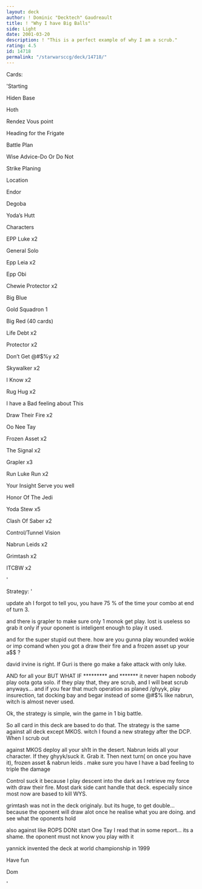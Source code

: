 ```yaml
---
layout: deck
author: ! Dominic "Decktech" Gaudreault
title: ! "Why I have Big Balls"
side: Light
date: 2001-03-20
description: ! "This is a perfect example of why I am a scrub."
rating: 4.5
id: 14718
permalink: "/starwarsccg/deck/14718/"
---
```

Cards: 

'Starting


Hiden Base

Hoth

Rendez Vous point

Heading for the Frigate

Battle Plan

Wise Advice-Do Or Do Not

Strike Planing


Location


Endor

Degoba

Yoda&#8217;s Hutt


Characters


EPP Luke x2

General Solo

Epp Leia x2

Epp Obi

Chewie Protector x2


Big Blue


Gold Squadron 1


Big Red (40 cards)


Life Debt x2

Protector x2

Don&#8217;t Get @#$%y x2

Skywalker x2

I Know x2

Rug Hug x2

I have a Bad feeling about This

Draw Their Fire x2

Oo Nee Tay

Frozen  Asset x2

The Signal x2

Grapler x3

Run Luke Run x2

Your Insight Serve you well

Honor Of The Jedi

Yoda Stew x5

Clash Of Saber x2

Control/Tunnel Vision

Nabrun Leids x2

Grimtash x2

ITCBW x2

'

Strategy: '

update  ah I forgot to tell you, you have 75 % of the time your combo at end of turn 3.

and there is grapler to make sure only 1 monok get play. lost is useless so grab it only if your oponent is inteligent enough to play it used.

and for the super stupid out there. how are you gunna play wounded wokie or imp comand when you got a draw their fire and a frozen asset up your a$$ ?


david irvine is right. If Guri is there go make a fake attack with only luke.


AND for all your BUT WHAT IF ********* and ******* it never hapen  nobody play oota gota solo. if they play that, they are scrub, and I will beat scrub anyways... and if you fear that much operation as planed /ghyyk, play insurection, tat docking bay and begar instead of some @#$% like nabrun, witch is almost never used.


Ok, the strategy is simple, win the game in 1 big battle.


So all card in this deck are based to do that.  The strategy is the same against all deck except MKOS. witch I found a new strategy after the DCP. When I scrub out


against MKOS deploy all your sh1t in the desert. Nabrun leids all your character. If they ghyyk/suck it. Grab it. Then next turn( on once you have it), frozen asset & nabrun leids .  make sure you have I have a bad feeling to triple the damage


Control suck it because I play descent into the dark as I retrieve my force with draw their fire. Most dark side cant handle that deck. especially since most now are based to kill WYS.


grimtash was not in the deck originaly. but its huge, to get double... because the oponent will draw alot once he realise what you are doing. and see what the oponents hold


also against like ROPS DONt start One Tay  I read that in some report... its a shame. the oponent must not know you play with it


yannick invented the deck at world championship in 1999


Have fun


Dom

'
